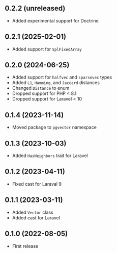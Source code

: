 ## 0.2.2 (unreleased)

- Added experimental support for Doctrine

## 0.2.1 (2025-02-01)

- Added support for `SplFixedArray`

## 0.2.0 (2024-06-25)

- Added support for `halfvec` and `sparsevec` types
- Added `L1`, `Hamming`, and `Jaccard` distances
- Changed `Distance` to enum
- Dropped support for PHP < 8.1
- Dropped support for Laravel < 10

## 0.1.4 (2023-11-14)

- Moved package to `pgvector` namespace

## 0.1.3 (2023-10-03)

- Added `HasNeighbors` trait for Laravel

## 0.1.2 (2023-04-11)

- Fixed cast for Laraval 9

## 0.1.1 (2023-03-11)

- Added `Vector` class
- Added cast for Laravel

## 0.1.0 (2022-08-05)

- First release
